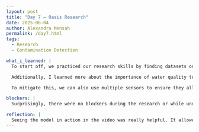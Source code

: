 ```yaml
---
layout: post
title: "Day 7 – Oasis Research"
date: 2025-06-04
author: Alexandra Mensah
permalink: /day7.html
tags: 
  - Research
  - Contamination Detection

what_i_learned: |
  To start off, we practiced our research skills by finding datasets on water quality for five states. There were several websites with the datasets, and I learned to click CSV or PDF formats to get clearer results from the websites. I also learned a lot about the different programs and community efforts for testing water quality in each area. They commonly test for pH levels and water temperature. 

  Additionally, I learned more about the importance of water quality to each state. Then we started asking hypothetical questions like, "What if the AI or robot messes up the water quality tester and gives the wrong output or no output?" The reasoning for such errors could be poorly designed interfaces or insufficient training. To address this, we would identify the root cause by inputting more data, using the error for research, and improving the system. This is crucial because incorrect readings could result in unsafe water being deemed safe or vice versa. Legal consequences could arise from using faulty data.

  To mitigate this, we can also use multiple sensors to ensure they all produce accurate results. My team and I could design the system to flag errors and provide verification when there is a lot of uncertainty. We also learned a lot about the structure and appearance of our product. There was a video explaining the trial in great detail, and I grasped everything well.

blockers: |
  Surprisingly, there were no blockers during the research or while understanding the video.

reflection: |
  Seeing the model in action in the video was really helpful. It allowed me to envision what the final product might look like, and I’m glad I saw it because it inspired me and provided some excellent ideas. However, today’s research was not as engaging as the other days. While I learned a lot, it wasn’t something I could immediately apply. Maybe I’m being impatient. I didn’t think I’d learn more about my team’s work ethic, but I did, and it was interesting to observe. I can’t wait to dive deeper into this project and everything we’ve learned so far.
---
```

